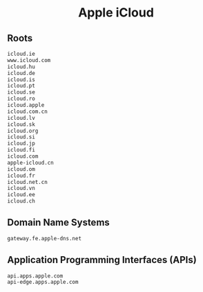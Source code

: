


<h1 align="center">Apple iCloud</h1>  


## Roots


```html
icloud.ie
www.icloud.com
icloud.hu
icloud.de
icloud.is
icloud.pt
icloud.se
icloud.ro
icloud.apple
icloud.com.cn
icloud.lv
icloud.sk
icloud.org
icloud.si
icloud.jp
icloud.fi
icloud.com
apple-icloud.cn
icloud.om
icloud.fr
icloud.net.cn
icloud.vn
icloud.ee
icloud.ch
```  


## Domain Name Systems


```html
gateway.fe.apple-dns.net
```  


## Application Programming Interfaces (APIs)


```html
api.apps.apple.com
api-edge.apps.apple.com
```  

<br>
